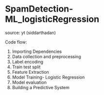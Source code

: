 # SpamDetection-ML_logisticRegression
source: yt (siddarthadan)

Code flow:
1. Importing Dependencies
2. Data collection and preprocessing
3. Label encoding
4. Train test split
5. Feature Extraction
6. Model Training- Logistic Regression
7. Model evaluation
8. Building a Predictive System
